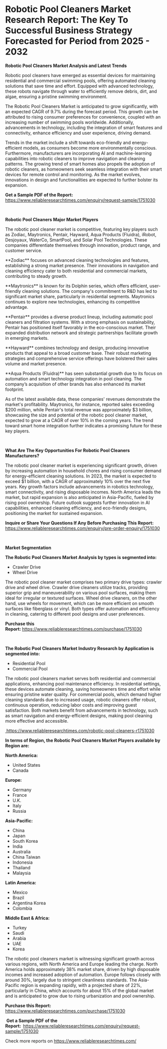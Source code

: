 <p><h1>Robotic Pool Cleaners Market Research Report: The Key To Successful Business Strategy Forecasted for Period from 2025 - 2032</h1></p><p><strong>Robotic Pool Cleaners Market Analysis and Latest Trends</strong></p>
<p><p>Robotic pool cleaners have emerged as essential devices for maintaining residential and commercial swimming pools, offering automated cleaning solutions that save time and effort. Equipped with advanced technology, these robots navigate through water to efficiently remove debris, dirt, and algae, ensuring a pristine swimming environment. </p><p>The Robotic Pool Cleaners Market is anticipated to grow significantly, with an expected CAGR of 9.7% during the forecast period. This growth can be attributed to rising consumer preferences for convenience, coupled with an increasing number of swimming pools worldwide. Additionally, advancements in technology, including the integration of smart features and connectivity, enhance efficiency and user experience, driving demand. </p><p>Trends in the market include a shift towards eco-friendly and energy-efficient models, as consumers become more environmentally conscious. Furthermore, manufacturers are incorporating AI and machine-learning capabilities into robotic cleaners to improve navigation and cleaning patterns. The growing trend of smart homes also propels the adoption of robotic cleaners, as homeowners seek seamless integration with their smart devices for remote control and monitoring. As the market evolves, innovations in design and functionalities are expected to further bolster its expansion.</p></p>
<p><strong>Get a Sample PDF of the Report:&nbsp;</strong> <a href="https://www.reliableresearchtimes.com/enquiry/request-sample/1751030?utm_campaign=2305&utm_medium=2&utm_source=Github&utm_content=ia&utm_term=19022025&utm_id=robotic-pool-cleaners">https://www.reliableresearchtimes.com/enquiry/request-sample/1751030</a></p>
<p>&nbsp;</p>
<p><strong>Robotic Pool Cleaners Major Market Players</strong></p>
<p><p>The robotic pool cleaner market is competitive, featuring key players such as Zodiac, Maytronics, Pentair, Hayward, Aqua Products (Fluidra), iRobot, Desjoyaux, WaterCo, SmartPool, and Solar Pool Technologies. These companies differentiate themselves through innovation, product range, and customer service.</p><p>**Zodiac** focuses on advanced cleaning technologies and features, establishing a strong market presence. Their innovations in navigation and cleaning efficiency cater to both residential and commercial markets, contributing to steady growth.</p><p>**Maytronics** is known for its Dolphin series, which offers efficient, user-friendly cleaning solutions. The company's commitment to R&D has led to significant market share, particularly in residential segments. Maytronics continues to explore new technologies, enhancing its competitive advantage.</p><p>**Pentair** provides a diverse product lineup, including automatic pool cleaners and filtration systems. With a strong emphasis on sustainability, Pentair has positioned itself favorably in the eco-conscious market. Their expanded distribution network and strategic partnerships facilitate growth in emerging markets.</p><p>**Hayward** combines technology and design, producing innovative products that appeal to a broad customer base. Their robust marketing strategies and comprehensive service offerings have bolstered their sales volume and market presence.</p><p>**Aqua Products (Fluidra)** has seen substantial growth due to its focus on automation and smart technology integration in pool cleaning. The company’s acquisition of other brands has also enhanced its market footprint.</p><p>As of the latest available data, these companies' revenues demonstrate the market's profitability. Maytronics, for instance, reported sales exceeding $200 million, while Pentair's total revenue was approximately $3 billion, showcasing the size and potential of the robotic pool cleaner market, expected to grow at a CAGR of over 10% in the coming years. The trend toward smart home integration further indicates a promising future for these key players.</p></p>
<p>&nbsp;</p>
<p><strong>What Are The Key Opportunities For Robotic Pool Cleaners Manufacturers?</strong></p>
<p><p>The robotic pool cleaner market is experiencing significant growth, driven by increasing automation in household chores and rising consumer demand for energy-efficient cleaning solutions. In 2023, the market is expected to exceed $1 billion, with a CAGR of approximately 10% over the next five years. Key growth factors include advancements in robotics technology, smart connectivity, and rising disposable incomes. North America leads the market, but rapid expansion is also anticipated in Asia-Pacific, fueled by rising pool ownership. Future outlook suggests further innovation in AI capabilities, enhanced cleaning efficiency, and eco-friendly designs, positioning the market for sustained expansion.</p></p>
<p><strong>Inquire or Share Your Questions If Any Before Purchasing This Report:</strong> <a href="https://www.reliableresearchtimes.com/enquiry/pre-order-enquiry/1751030?utm_campaign=2305&utm_medium=2&utm_source=Github&utm_content=ia&utm_term=19022025&utm_id=robotic-pool-cleaners">https://www.reliableresearchtimes.com/enquiry/pre-order-enquiry/1751030</a></p>
<p>&nbsp;</p>
<p><strong>Market Segmentation</strong></p>
<p><strong>The Robotic Pool Cleaners Market Analysis by types is segmented into:</strong></p>
<p><ul><li>Crawler Drive</li><li>Wheel Drive</li></ul></p>
<p><p>The robotic pool cleaner market comprises two primary drive types: crawler drive and wheel drive. Crawler drive cleaners utilize tracks, providing superior grip and maneuverability on various pool surfaces, making them ideal for irregular or textured surfaces. Wheel drive cleaners, on the other hand, use wheels for movement, which can be more efficient on smooth surfaces like fiberglass or vinyl. Both types offer automation and efficiency in cleaning, catering to different pool designs and user preferences.</p></p>
<p><strong>Purchase this Report:&nbsp;</strong><a href="https://www.reliableresearchtimes.com/purchase/1751030?utm_campaign=2305&utm_medium=2&utm_source=Github&utm_content=ia&utm_term=19022025&utm_id=robotic-pool-cleaners">https://www.reliableresearchtimes.com/purchase/1751030</a></p>
<p>&nbsp;</p>
<p><strong>The Robotic Pool Cleaners Market Industry Research by Application is segmented into:</strong></p>
<p><ul><li>Residential Pool</li><li>Commercial Pool</li></ul></p>
<p><p>The robotic pool cleaners market serves both residential and commercial applications, enhancing pool maintenance efficiency. In residential settings, these devices automate cleaning, saving homeowners time and effort while ensuring pristine water quality. For commercial pools, which demand higher cleaning standards due to increased usage, robotic cleaners offer robust, continuous operation, reducing labor costs and improving guest satisfaction. Both markets benefit from advancements in technology, such as smart navigation and energy-efficient designs, making pool cleaning more effective and accessible.</p></p>
<p><a href="https://www.reliableresearchtimes.com/robotic-pool-cleaners-r1751030?utm_campaign=2305&utm_medium=2&utm_source=Github&utm_content=ia&utm_term=19022025&utm_id=robotic-pool-cleaners">&nbsp;https://www.reliableresearchtimes.com/robotic-pool-cleaners-r1751030</a></p>
<p><strong>In terms of Region, the Robotic Pool Cleaners Market Players available by Region are:</strong></p>
<p>
    <p> <strong> North America: </strong>
        <ul>
            <li>United States</li>
            <li>Canada</li>
        </ul>
        </p> 
    <p> <strong> Europe: </strong>
        <ul>
            <li>Germany</li>
            <li>France</li>
            <li>U.K.</li>
            <li>Italy</li>
            <li>Russia</li>
        </ul>
        </p> 
    <p> <strong> Asia-Pacific: </strong>
        <ul>
            <li>China</li>
            <li>Japan</li>
            <li>South Korea</li>
            <li>India</li>
            <li>Australia</li>
            <li>China Taiwan</li>
            <li>Indonesia</li>
            <li>Thailand</li>
            <li>Malaysia</li>
        </ul>
        </p> 
    <p> <strong> Latin America: </strong>
        <ul>
            <li>Mexico</li>
            <li>Brazil</li>
            <li>Argentina Korea</li>
            <li>Colombia</li>
        </ul>
        </p> 
    <p> <strong> Middle East & Africa: </strong>
        <ul>
            <li>Turkey</li>
            <li>Saudi</li>
            <li>Arabia</li>
            <li>UAE</li>
            <li>Korea</li>
        </ul>
    </p>
    </p>
<p><p>The robotic pool cleaners market is witnessing significant growth across various regions, with North America and Europe leading the charge. North America holds approximately 38% market share, driven by high disposable incomes and increased adoption of automation. Europe follows closely with around 30%, largely due to stringent cleanliness standards. The Asia-Pacific region is expanding rapidly, with a projected share of 22%, particularly in China, which accounts for about 15% of the global market and is anticipated to grow due to rising urbanization and pool ownership.</p></p>
<p><strong>Purchase this Report: </strong><a href="https://www.reliableresearchtimes.com/purchase/1751030?utm_campaign=2305&utm_medium=2&utm_source=Github&utm_content=ia&utm_term=19022025&utm_id=robotic-pool-cleaners">https://www.reliableresearchtimes.com/purchase/1751030</a></p>
<p>&nbsp;<strong>Get a Sample PDF of the Report:&nbsp;&nbsp;</strong><a href="https://www.reliableresearchtimes.com/enquiry/request-sample/1751030?utm_campaign=2305&utm_medium=2&utm_source=Github&utm_content=ia&utm_term=19022025&utm_id=robotic-pool-cleaners">https://www.reliableresearchtimes.com/enquiry/request-sample/1751030</a></p>
<p><strong></strong></p>
<p>Check more reports on <a href="https://www.reliableresearchtimes.com/?utm_campaign=2305&utm_medium=2&utm_source=Github&utm_content=ia&utm_term=19022025&utm_id=robotic-pool-cleaners">https://www.reliableresearchtimes.com/</a></p>